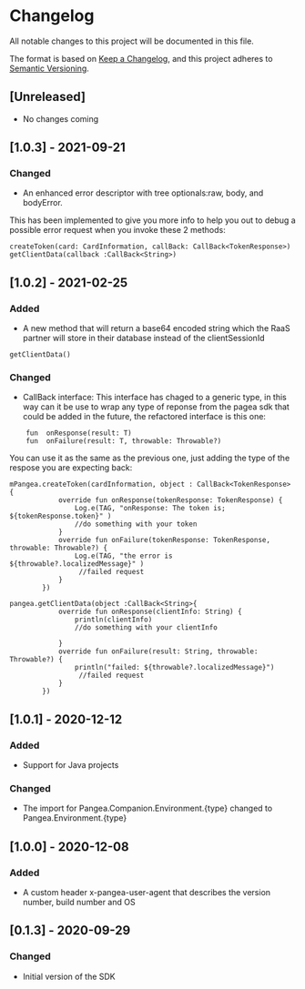 # Changelog

All notable changes to this project will be documented in this file.

The format is based on [Keep a Changelog](https://keepachangelog.com/en/1.0.0/),
and this project adheres to [Semantic Versioning](https://semver.org/spec/v2.0.0.html).

## [Unreleased]
- No changes coming


## [1.0.3] - 2021-09-21

### Changed

- An enhanced error descriptor with tree optionals:raw, body, and bodyError.

This has been implemented to give you more info to help you out to debug a possible error request when you invoke these 2 methods:

```
createToken(card: CardInformation, callBack: CallBack<TokenResponse>) 
getClientData(callback :CallBack<String>)
```

## [1.0.2] - 2021-02-25
### Added
- A new method that will return a base64 encoded string which the RaaS partner will store in their database instead of the clientSessionId
```
getClientData()
```
### Changed

- CallBack interface: This interface has chaged to a generic type, in this way can it be use to wrap any type of reponse from the pagea sdk that could be added in the future, the refactored interface is this one:

```
    fun  onResponse(result: T)
    fun  onFailure(result: T, throwable: Throwable?)
```
You can use it as the same as the previous one, just adding the type of the respose you are expecting back:
```
mPangea.createToken(cardInformation, object : CallBack<TokenResponse> {
            override fun onResponse(tokenResponse: TokenResponse) {
                Log.e(TAG, "onResponse: The token is; ${tokenResponse.token}" )
                //do something with your token
            }
            override fun onFailure(tokenResponse: TokenResponse, throwable: Throwable?) {
                Log.e(TAG, "the error is ${throwable?.localizedMessage}" )
                 //failed request
            }
        })
        
pangea.getClientData(object :CallBack<String>{
            override fun onResponse(clientInfo: String) {
                println(clientInfo)
                //do something with your clientInfo

            }
            override fun onFailure(result: String, throwable: Throwable?) {
                println("failed: ${throwable?.localizedMessage}")
                 //failed request
            }
        })
```
## [1.0.1] - 2020-12-12
### Added
- Support for Java projects
### Changed
- The import for Pangea.Companion.Environment.{type} changed to Pangea.Environment.{type}

## [1.0.0] - 2020-12-08
### Added
- A custom header x-pangea-user-agent that describes the version number, build number and OS 

## [0.1.3] - 2020-09-29
### Changed
- Initial version of the SDK
